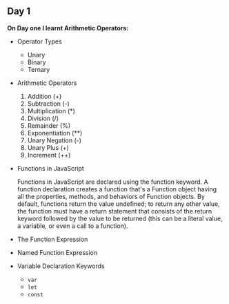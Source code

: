 ## Day 1

**On Day one I learnt Arithmetic Operators:**

- Operator Types
  - Unary
  - Binary
  - Ternary

- Arithmetic Operators
  1. Addition (+)
  2. Subtraction (-)
  3. Multiplication (*)
  4. Division (/)
  5. Remainder (%)
  6. Exponentiation (**)
  7. Unary Negation (-)
  8. Unary Plus (+)
  9. Increment (++)
  
- Functions in JavaScript
  
  Functions in JavaScript are declared using the function keyword. A function declaration creates a function that's a Function object having all the properties, methods, and behaviors of Function objects. By default, functions return the value undefined; to return any other value, the function must have a return statement that consists of the return keyword followed by the value to be returned (this can be a literal value, a variable, or even a call to a function).
  
- The Function Expression
- Named Function Expression

- Variable Declaration Keywords
  - `var`
  - `let`
  - `const`

